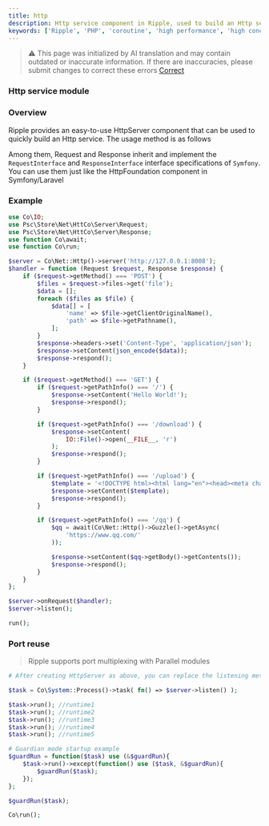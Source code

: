 ```yaml
---
title: http
description: Http service component in Ripple, used to build an Http service
keywords: ['Ripple', 'PHP', 'coroutine', 'high performance', 'high concurrency', 'Http', 'Server','asynchronous Http','GuzzleHttp asynchronous','Guzzle asynchronous']
---
```


> ⚠️ This page was initialized by AI translation and may contain outdated or inaccurate information. If there are
> inaccuracies, please submit changes to correct these errors [Correct](https://github.com/cloudtay/p-ripple-documents)

### Http service module

### Overview

Ripple provides an easy-to-use HttpServer component that can be used to quickly build an Http service. The usage method
is as follows

Among them, Request and Response inherit and implement the `RequestInterface` and `ResponseInterface` interface
specifications of `Symfony`.
You can use them just like the HttpFoundation component in Symfony/Laravel

### Example

```php
use Co\IO;
use Psc\Store\Net\HttCo\Server\Request;
use Psc\Store\Net\HttCo\Server\Response;
use function Co\await;
use function Co\run;

$server = Co\Net::Http()->server('http://127.0.0.1:8008');
$handler = function (Request $request, Response $response) {
    if ($request->getMethod() === 'POST') {
        $files = $request->files->get('file');
        $data = [];
        foreach ($files as $file) {
            $data[] = [
                'name' => $file->getClientOriginalName(),
                'path' => $file->getPathname(),
            ];
        }
        $response->headers->set('Content-Type', 'application/json');
        $response->setContent(json_encode($data));
        $response->respond();
    }

    if ($request->getMethod() === 'GET') {
        if ($request->getPathInfo() === '/') {
            $response->setContent('Hello World!');
            $response->respond();
        }

        if ($request->getPathInfo() === '/download') {
            $response->setContent(
                IO::File()->open(__FILE__, 'r')
            );
            $response->respond();
        }

        if ($request->getPathInfo() === '/upload') {
            $template = '<!DOCTYPE html><html lang="en"><head><meta charset="UTF-8"><title>Upload</title></head><body><form action=" /upload" method="post" enctype="multipart/form-data"><input type="file" name="file"><button type="submit">Upload</button></form></ body>';
            $response->setContent($template);
            $response->respond();
        }

        if ($request->getPathInfo() === '/qq') {
            $qq = await(Co\Net::Http()->Guzzle()->getAsync(
                'https://www.qq.com/'
            ));

            $response->setContent($qq->getBody()->getContents());
            $response->respond();
        }
    }
};

$server->onRequest($handler);
$server->listen();

run();
```

### Port reuse

> Ripple supports port multiplexing with Parallel modules

```php
# After creating HttpServer as above, you can replace the listening method to implement port multiplexing.

$task = Co\System::Process()->task( fn() => $server->listen() );

$task->run(); //runtime1
$task->run(); //runtime2
$task->run(); //runtime3
$task->run(); //runtime4
$task->run(); //runtime5

# Guardian mode startup example
$guardRun = function($task) use (&$guardRun){
    $task->run()->except(function() use ($task, &$guardRun){
        $guardRun($task);
    });
};

$guardRun($task);

Co\run();
```
